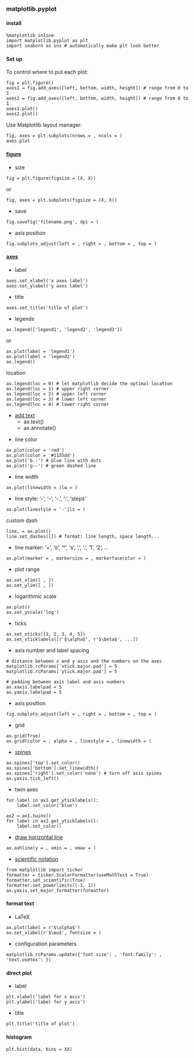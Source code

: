 <h3>matplotlib.pyplot</h3>

<h4>install</h4>

<pre><code class="Python">%matplotlib inline
import matplotlib.pyplot as plt
import seaborn as sns # automatically make plt look better
</code></pre>

<h4>Set up</h4>

<p>To control where to put each plot:</p>

<pre><code class="Python">fig = plt.figure()
axes1 = fig.add_axes([left, bottom, width, height]) # range from 0 to 1
axes2 = fig.add_axes([left, bottom, width, height]) # range from 0 to 1
axes1.plot()
axes2.plot()
</code></pre>

<p>Use Matplotlib layout manager:</p>

<pre><code class="Python">fig, axes = plt.subplots(nrows = , ncols = )
axes.plot
</code></pre>

<h4><a href="https://matplotlib.org/api/figure_api.html">figure</a></h4>

<ul>
<li>size</li>
</ul>

<pre><code class="Python">fig = plt.figure(figsize = (X, X))
</code></pre>

<p>or</p>

<pre><code class="Python">fig, axes = plt.subplots(figsize = (X, X))
</code></pre>

<ul>
<li>save</li>
</ul>

<pre><code class="Python">fig.savefig('filename.png', dpi = )
</code></pre>

<ul>
<li>axis position</li>
</ul>

<pre><code class="Python">fig.subplots_adjust(left = , right = , bottom = , top = )
</code></pre>

<h4><a href="https://matplotlib.org/api/axes_api.html">axes</a></h4>

<ul>
<li>label</li>
</ul>

<pre><code class="Python">axes.set_xlabel('x axes label')
axes.set_ylabel('y axes label')
</code></pre>

<ul>
<li>title</li>
</ul>

<pre><code class="Python">axes.set_title('title of plot')
</code></pre>

<ul>
<li>legends</li>
</ul>

<pre><code class="Python">ax.legend(['legend1', 'legend2', 'legend3'])
</code></pre>

<p>or</p>

<pre><code class="Python">ax.plot(label = 'legend1')
ax.plot(label = 'legend2')
ax.legend()
</code></pre>

<p>location</p>

<pre><code class="Python">ax.legend(loc = 0) # let matplotlib decide the optimal location
ax.legend(loc = 1) # upper right corner
ax.legend(loc = 2) # upper left corner
ax.legend(loc = 3) # lower left corner
ax.legend(loc = 4) # lower right corner
</code></pre>

<ul>
<li><a href="http://stackoverflow.com/questions/22287827/add-text-to-pandas-dataframe-plot">add text</a>

<ul>
<li>ax.text()</li>
<li>ax.annotate()</li>
</ul></li>
<li><p>line color</p></li>
</ul>

<pre><code class="Python">ax.plot(color = 'red')
ax.plot(color = '#1155dd')
ax.plot('b.-') # blue line with dots
ax.plot('g--') # green dashed line
</code></pre>

<ul>
<li>line width</li>
</ul>

<pre><code class="Python">ax.plot(linewidth = |lw = )
</code></pre>

<ul>
<li>line style: &#8216;-&#8217;, &#8216;&#8211;&#8217;, &#8216;-.&#8217;, &#8216;:&#8217;, &#8216;steps&#8217;</li>
</ul>

<pre><code class="Python">ax.plot(linestyle = '-'|ls = )
</code></pre>

<p>custom dash</p>

<pre><code class="Python">line, = ax.plot()
line.set_dashes([]) # format: line length, space length...
</code></pre>

<ul>
<li>line marker: &#8216;+&#8217;, &#8216;o&#8217;, &#8216;*&#8217;, &#8216;s&#8217;, &#8216;,&#8217;, &#8216;.&#8217;, &#8216;1&#8217;, &#8216;2&#8217;, &#8230;</li>
</ul>

<pre><code class="Python">ax.plot(marker = , markersize = , markerfacecolor = )
</code></pre>

<ul>
<li>plot range</li>
</ul>

<pre><code class="Python">ax.set_xlim([ , ])
ax.set_ylim([ , ])
</code></pre>

<ul>
<li>logarithmic scale</li>
</ul>

<pre><code class="Python">ax.plot()
ax.set_yscale('log')
</code></pre>

<ul>
<li>ticks</li>
</ul>

<pre><code class="Python">ax.set_xticks([1, 2, 3, 4, 5])
ax.set_xticklabels([r'$\alpha$', r'$\beta$', ...])
</code></pre>

<ul>
<li>axis number and label spacing</li>
</ul>

<pre><code># distance between x and y axis and the numbers on the axes
matplotlib.rcParams['xtick.major.pad'] = 5
matplotlib.rcParams['ytick.major.pad'] = 5

# padding between axis label and axis numbers
ax.xaxis.labelpad = 5
ax.yaxis.labelpad = 5
</code></pre>

<ul>
<li>axis position</li>
</ul>

<pre><code class="Python">fig.subplots_adjust(left = , right = , bottom = , top = )
</code></pre>

<ul>
<li>grid</li>
</ul>

<pre><code class="Python">ax.grid(True)
ax.grid(color = , alpha = , linestyle = , linewidth = )
</code></pre>

<ul>
<li><a href="https://matplotlib.org/api/spines_api.html">spines</a></li>
</ul>

<pre><code class="Python">ax.spines['top'].set_color()
ax.spines['bottom'].set_linewidth()
ax.spines['right'].set_color('none') # turn off axis spines
ax.yaxis.tick_left()
</code></pre>

<ul>
<li>twin axes</li>
</ul>

<pre><code class="Python">for label in ax1.get_yticklabels():
    label.set_color('blue')

ax2 = ax1.twinx()
for label in ax2.get_yticklabels():
    label.set_color()
</code></pre>

<ul>
<li><a href="https://matplotlib.org/devdocs/api/_as_gen/matplotlib.axes.Axes.axhline.html">draw horizontal line</a></li>
</ul>

<pre><code class="Python">ax.axhline(y = , xmin = , xmax = )
</code></pre>

<ul>
<li><a href="https://matplotlib.org/api/ticker_api.html">scientific notation</a></li>
</ul>

<pre><code class="Python">from matplotlib import ticker
formatter = ticker.ScalarFormatter(useMathText = True)
formatter.set_scientific(True)
formatter.set_powerlimits((-1, 1))
ax.yaxis.set_major_formatter(formatter)
</code></pre>

<h4>format text</h4>

<ul>
<li>LaTeX</li>
</ul>

<pre><code class="Python">ax.plot(label = r'$\alpha$')
ax.set_xlabel(r'$\mu$', fontsize = )
</code></pre>

<ul>
<li>configuration parameters</li>
</ul>

<pre><code class="Python">matplotlib.rcParams.update({'font.size': , 'font.family': , 'text.usetex': })
</code></pre>

<h4>direct plot</h4>

<ul>
<li>label</li>
</ul>

<pre><code class="Python">plt.xlabel('label for x axis')
plt.ylabel('label for y axis')
</code></pre>

<ul>
<li>title</li>
</ul>

<pre><code class="Python">plt.title('title of plot')
</code></pre>

<h4>histogram</h4>

<pre><code class="Python">plt.hist(data, bins = XX)
</code></pre>
